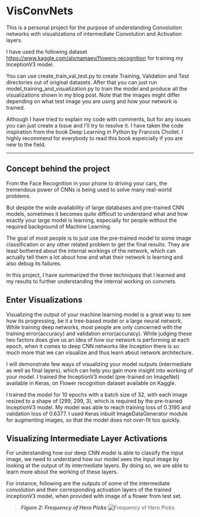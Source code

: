# VisConvNets
This is a personal project for the purpose of understanding Convolution networks with visualizations of intermediate Convolution and Activation layers. 

I have used the following dataset https://www.kaggle.com/alxmamaev/flowers-recognition for training my InceptionV3 model.

You can use create_train_val_test.py to create Training, Validation and Test directories out of original datasets. After that you can just run model_training_and_visualization.py to train the model and produce all the visualizations shown in my blog post. Note that the images might differ depending on what test image you are using and how your network is trained.

Although I have tried to explain my code with comments, but for any issues you can just create a Issue and I'll try to resolve it. I have taken the code inspiration from the book Deep Learning in Python by Francois Chollet. I highly recommend for everybody to read this book espeicially if you are new to the field.

-----------------------------------------------------------------------------------------------------------

## Concept behind the project
From the Face Recognition in your phone to driving your cars, the tremendous power of CNNs is being used to solve many real-world problems.

But despite the wide availability of large databases and pre-trained CNN models, sometimes it becomes quite difficult to understand what and how exactly your large model is learning, especially for people without the required background of Machine Learning.

The goal of most people is to just use the pre-trained model to some image classification or any other related problem to get the final results. They are least bothered about the internal workings of the network, which can actually tell them a lot about how and what their network is learning and also debug its failures.

In this project, I have summarized the three techniques that I learned and my results to further understanding the internal working on convnets.

## Enter Visualizations
Visualizing the output of your machine learning model is a great way to see how its progressing, be it a tree-based model or a large neural network. While training deep networks, most people are only concerned with the training error(accuracy) and validation error(accuracy). While judging these two factors does give us an idea of how our network is performing at each epoch, when it comes to deep CNN networks like Inception there is so much more that we can visualize and thus learn about network architecture.

I will demonstrate few ways of visualizing your model outputs (intermediate as well as final layers), which can help you gain more insight into working of your model. I trained the InceptionV3 model (pre-trained on ImageNet) available in Keras, on Flower recognition dataset available on Kaggle.

I trained the model for 10 epochs with a batch size of 32, with each image resized to a shape of (299, 299, 3), which is required by the pre-trained InceptionV3 model. My model was able to reach training loss of 0.3195 and validation loss of 0.6377. I used Keras inbuilt ImageDataGenerator module for augmenting images, so that the model does not over-fit too quickly.

## Visualizing Intermediate Layer Activations
For understanding how our deep CNN model is able to classify the input image, we need to understand how our model sees the input image by looking at the output of its intermediate layers. By doing so, we are able to learn more about the working of these layers.

For instance, following are the outputs of some of the intermediate convolution and their corresponding activation layers of the trained InceptionV3 model, when provided with image of a flower from test set.

> __*Figure 2: Frequency of Hero Picks*__
![Frequency of Hero Picks](https://github.com/ajaypt92/DOTA2Analysis/blob/master/Visualizations/Fig2.png)
